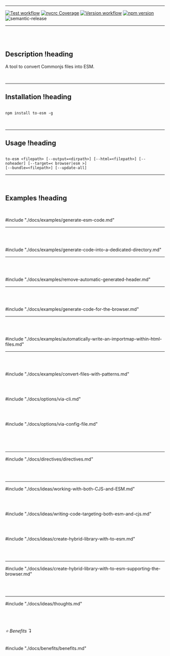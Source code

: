 
<br/><br/>

---

[![Test workflow](https://github.com/thimpat/to-esm/actions/workflows/test.yml/badge.svg)](https://github.com/thimpat/to-esm/blob/main/README.md)
[![nycrc Coverage](https://img.shields.io/nycrc/thimpat/to-esm?preferredThreshold=lines)](https://github.com/thimpat/to-esm/blob/main/README.md)
[![Version workflow](https://github.com/thimpat/to-esm/actions/workflows/versioning.yml/badge.svg)](https://github.com/thimpat/to-esm/blob/main/README.md)
[![npm version](https://badge.fury.io/js/to-esm.svg)](https://www.npmjs.com/package/to-esm)
<img alt="semantic-release" src="https://img.shields.io/badge/semantic--release-19.0.2-e10079?logo=semantic-release">

---

<br/><br/>

## Description !heading

A tool to convert Commonjs files into ESM.

<br>

---

## Installation !heading

```shell

npm install to-esm -g

```

<br>

---


## Usage !heading



```shell

to-esm <filepath> [--output=<dirpath>] [--html=<filepath>] [--noheader] [--target=< browser|esm >] 
[--bundle=<filepath>] [--update-all]

```

---

<br/>

## Examples !heading

<br/>

#include "./docs/examples/generate-esm-code.md"

---

<br/><br/>

#include "./docs/examples/generate-code-into-a-dedicated-directory.md"

---

<br/><br/>

#include "./docs/examples/remove-automatic-generated-header.md"

---

<br/><br/>


#include "./docs/examples/generate-code-for-the-browser.md"

---

<br/><br/>


#include "./docs/examples/automatically-write-an-importmap-within-html-files.md"

---

<br><br>

#include "./docs/examples/convert-files-with-patterns.md"

<br><br>


#include "./docs/options/via-cli.md"


<br><br>

#include "./docs/options/via-config-file.md"


<br/><br/><br/>

---

#include "./docs/directives/directives.md"

<br><br>

---

#include "./docs/ideas/working-with-both-CJS-and-ESM.md"


<br><br>


#include "./docs/ideas/writing-code-targeting-both-esm-and-cjs.md"


<br><br>

#include "./docs/ideas/create-hybrid-library-with-to-esm.md"


<br/><br/>


---

#include "./docs/ideas/create-hybrid-library-with-to-esm-supporting-the-browser.md"



<br/><br/>

---

#include "./docs/ideas/thoughts.md"

<br/><br/>






###### ⭐ Benefits ↴

#include "./docs/benefits/benefits.md"